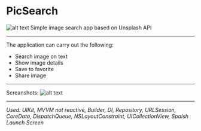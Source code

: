 # PicSearch
![alt text](https://lh3.googleusercontent.com/pw/AL9nZEVtctyyehT6fzp_YttIYddYBsSXa2aiLCnMrfpJTt5XpoG44XHoLFSGeqEMRHiyPmhqLcwKRMHHjZ8TQ2qlyTWe398LSKQB6o2nL_TE1pXNieZi7E5E3txZD7RRs1it-_CMeui7ZRzCT1gI7hkiSDHJ=s200-no?authuser=0)
Simple image search app based on Unsplash API
___
The application can carry out the following:
* Search image on text
* Show image details
* Save to favorite
* Share image
___
Screanshots: 
![alt text](https://lh3.googleusercontent.com/pw/AL9nZEWRYI8HjW8J0yNNCa7knI9EGTM7q6Gi3yWrOF7o68aTR39iyOB_aUB0bfbat-8acXRHP0NDG6WxTbiQs208ZchiTNU6FqelHZQvRNOkPMs2tMctognM6ukxJ6AEmrwHezBCPr9NGwWtp7NquR-kvJHM=w1500-h800-no?authuser=0)
___
_Used: UIKit, MVVM not reactive, Builder, DI, Repository, URLSession, CoreData, DispatchQueue, NSLayoutConstraint, UICollectionView, Spalsh Launch Screen_
